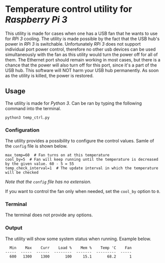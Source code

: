 # Temperature control utility for *Raspberry Pi 3*

This utility is made for cases when one has a USB fan that he wants to use for *RPi 3* cooling. The utility is made possible by the fact that the USB hub's power in *RPi 3* is switchable. Unfortunately *RPi 3* does not support individual port power control, therefore no other usb devices can be used simultaneously with the fan as this utility would turn the power off for all of them. The Ethernet port should remain working in most cases, but there is a chance that the power will also turn off for this port, since it's a part of the USB hub. This software will NOT harm your USB hub permanently. As soon as the utility is killed, the power is restored.

## Usage
The utility is made for *Python 3*. Can be ran by typing the following command into the terminal.
```
python3 temp_ctrl.py
```
### Configuration
The utility provides a possibility to configure the control values. Samle of the `config` file is shown below.
```
max_temp=60  # Fan turns on at this temperature
cool_by=5  # Fan will keep running until the temperature is decreased by the given value. 60 - 5 = 55
temp_check_interval=1  # The update interval in which the temperature will be checked

```

*Note that the `config` file has no extension.*

If you want to control the fan only when needed, set the `cool_by` option to `0`.

### Terminal
The terminal does not provide any options. 

### Output
The utility will show some system status when running. Example below.
```
  Min    Max    Curr    Load %    Mem %    Temp 'C    Fan  
-----  -----  ------  --------  -------  ---------  -----  
  600   1300    1300       100     15.1       68.2      1  
```
